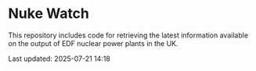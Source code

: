 # Nuke Watch

This repository includes code for retrieving the latest information available on the output of EDF nuclear power plants in the UK.

Last updated: 2025-07-21 14:18